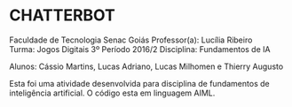 # CHATTERBOT
Faculdade de Tecnologia Senac Goiás 
Professor(a): Lucília Ribeiro       
Turma: Jogos Digitais 3º Período 2016/2
Disciplina: Fundamentos de IA

Alunos: Cássio Martins, Lucas Adriano, Lucas Milhomen e Thierry Augusto
        
Esta foi uma atividade desenvolvida para disciplina de fundamentos de inteligência artificial.
O código esta em linguagem AIML.
